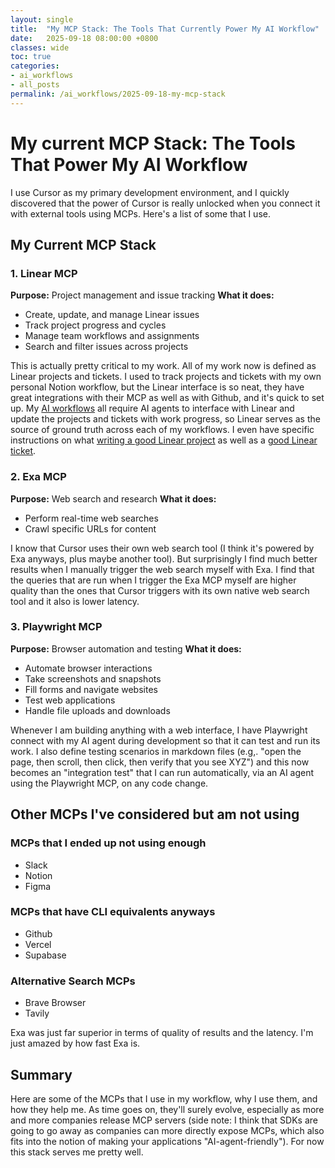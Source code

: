 ```yaml
---
layout: single
title:  "My MCP Stack: The Tools That Currently Power My AI Workflow"
date:   2025-09-18 08:00:00 +0800
classes: wide
toc: true
categories:
- ai_workflows
- all_posts
permalink: /ai_workflows/2025-09-18-my-mcp-stack
---
```


# My current MCP Stack: The Tools That Power My AI Workflow

I use Cursor as my primary development environment, and I quickly discovered that the power of Cursor is really unlocked when you connect it with external tools using MCPs. Here's a list of some that I use.

## My Current MCP Stack

### 1. Linear MCP
**Purpose:** Project management and issue tracking
**What it does:**
- Create, update, and manage Linear issues
- Track project progress and cycles
- Manage team workflows and assignments
- Search and filter issues across projects

This is actually pretty critical to my work. All of my work now is defined as Linear projects and tickets. I used to track projects and tickets with my own personal Notion workflow, but the Linear interface is so neat, they have great integrations with their MCP as well as with Github, and it's quick to set up. My [AI workflows](https://github.com/mark-torres10/ai_tools/blob/main/agents/task_instructions/project_management/PROJECT_PLANNING_EXECUTION_OUTLINE.md) all require AI agents to interface with Linear and update the projects and tickets with work progress, so Linear serves as the source of ground truth across each of my workflows. I even have specific instructions on what [writing a good Linear project](https://github.com/mark-torres10/ai_tools/blob/main/agents/task_instructions/project_management/HOW_TO_WRITE_LINEAR_PROJECT.md) as well as a [good Linear ticket](https://github.com/mark-torres10/ai_tools/blob/main/agents/task_instructions/project_management/HOW_TO_WRITE_LINEAR_TICKET.md).

### 2. Exa MCP
**Purpose:** Web search and research
**What it does:**
- Perform real-time web searches
- Crawl specific URLs for content

I know that Cursor uses their own web search tool (I think it's powered by Exa anyways, plus maybe another tool). But surprisingly I find much better results when I manually trigger the web search myself with Exa. I find that the queries that are run when I trigger the Exa MCP myself are higher quality than the ones that Cursor triggers with its own native web search tool and it also is lower latency.

### 3. Playwright MCP
**Purpose:** Browser automation and testing
**What it does:**
- Automate browser interactions
- Take screenshots and snapshots
- Fill forms and navigate websites
- Test web applications
- Handle file uploads and downloads

Whenever I am building anything with a web interface, I have Playwright connect with my AI agent during development so that it can test and run its work. I also define testing scenarios in markdown files (e.g,. "open the page, then scroll, then click, then verify that you see XYZ") and this now becomes an "integration test" that I can run automatically, via an AI agent using the Playwright MCP, on any code change.

## Other MCPs I've considered but am not using

### MCPs that I ended up not using enough

- Slack
- Notion
- Figma

### MCPs that have CLI equivalents anyways

- Github
- Vercel
- Supabase

### Alternative Search MCPs

- Brave Browser
- Tavily

Exa was just far superior in terms of quality of results and the latency. I'm just amazed by how fast Exa is.

## Summary

Here are some of the MCPs that I use in my workflow, why I use them, and how they help me. As time goes on, they'll surely evolve, especially as more and more companies release MCP servers (side note: I think that SDKs are going to go away as companies can more directly expose MCPs, which also fits into the notion of making your applications "AI-agent-friendly"). For now this stack serves me pretty well.
